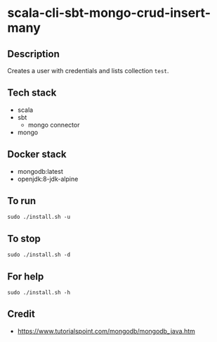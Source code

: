 # scala-cli-sbt-mongo-crud-insert-many

## Description
Creates a user with credentials
and lists collection `test`.

## Tech stack
- scala
- sbt
  - mongo connector
- mongo

## Docker stack
- mongodb:latest
- openjdk:8-jdk-alpine

## To run
`sudo ./install.sh -u`

## To stop
`sudo ./install.sh -d`

## For help
`sudo ./install.sh -h`

## Credit
- https://www.tutorialspoint.com/mongodb/mongodb_java.htm

